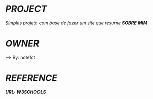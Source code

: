 # ***PROJECT***
*Simples projeto com base de fazer um site que resume **SOBRE** **MIM***
# ***OWNER***
==> By: notefct
# ***REFERENCE***
***URL: W3SCHOOLS***
